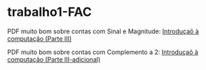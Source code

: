# trabalho1-FAC

PDF muito bom sobre contas com Sinal e Magnitude: <a href="http://www.dsc.ufcg.edu.br/~joseana/IC_NA08.pdf"> Introduçaõ à computação (Parte III) </a>

PDF muito bom sobre contas com Complemento a 2: <a href="http://www.dsc.ufcg.edu.br/~joseana/IC_NA08.pdf">  Introduçaõ à computação (Parte III-adicional)</a>
